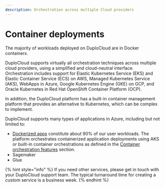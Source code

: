 ```yaml
---
description: Orchestration across multiple Cloud providers
---
```


# Container deployments

The majority of workloads deployed on DuploCloud are in Docker containers.&#x20;

DuploCloud supports virtually all orchestration techniques across multiple cloud providers, using a simplified and cloud-neutral interface. Orchestration includes support for Elastic Kubernetes Service (EKS) and Elastic Container Service (ECS) on AWS, Managed Kubernetes Service (AKS), WebApps in Azure, Google Kubernetes Engine (GKE) on GCP, and Oracle Kubernetes in Red Hat OpenShift Container Platform (OCP).&#x20;

In addition, the DuploCloud platform has a built-in container management platform that provides an alternative to Kubernetes, which can be complex to implement.  &#x20;

DuploCloud supports many types of applications in Azure, including but not limited to:

* [Dockerized apps](../../aws/container-deployments/) constitute about 90% of our user workloads. The platform orchestrates containerized application deployments using AKS or built-in container orchestrations as defined in the [Container orchestration features](../../gcp/container-deployments/container-orchestrators.md) section.
* Sagemaker
* Glue&#x20;

{% hint style="info" %}
If you need other services, please get in touch with your DuploCloud support team. The typical turnaround time for creating a custom service is a business week.&#x20;
{% endhint %}

